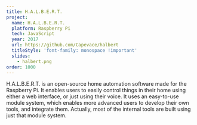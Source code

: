 ```yaml
---
title: H.A.L.B.E.R.T.
project:
  name: H.A.L.B.E.R.T.
  platform: Raspberry Pi
  tech: JavaScript
  year: 2017
  url: https://github.com/Capevace/halbert
  titleStyle: 'font-family: monospace !important'
  slides:
    - halbert.png
order: 1000
---
```


H.A.L.B.E.R.T. is an open-source home automation software made for the Raspberry Pi. It enables users to easily control things in their home using either a web interface, or just using their voice. It uses an easy-to-use module system, which enables more advanced users to develop their own tools, and integrate them. Actually, most of the internal tools are built using just that module system.
